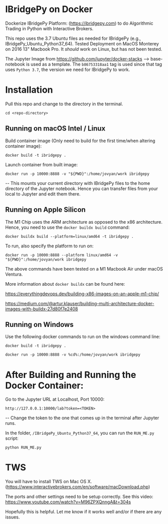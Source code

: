 # IBridgePy on Docker 

Dockerize IBridgePy Platform: (https://ibridgepy.com) to do Algorithmic Trading in Python with Interactive Brokers.

This repo uses the 3.7 Ubuntu files as needed for IBridgePy (e.g., IBridgePy_Ubuntu_Python37_64). Tested Deployment on MacOS Monterey on 2016 13" Macbook Pro. It *should* work on Linux, but has not been tested.

The Jupyter Image from https://github.com/jupyter/docker-stacks --> base-notebook is used as a template. The `b86753318aa1` tag is used since that tag uses `Python 3.7`, the version we need for IBridgePy to work.

# Installation

 Pull this repo and change to the directory in the terminal.
 
 ```cd <repo-directory>```

## Running on macOS Intel / Linux
 Build container image (Only need to build for the first time/when altering container image):
 
 ```docker build -t ibridgepy .```

 Launch container from built image:
 
 ```docker run -p 10000:8888 -v "${PWD}":/home/jovyan/work ibridgepy```
 
-- This mounts your current directory with IBridgePy files to the home directory of the Jupyter notebook. Hence you can transfer files from your local to Jupyter and edit them there.

## Running on Apple Silicon
The M1 Chip uses the ARM architecture as opposed to the x86 architecture. Hence, you need to use the `docker buildx build` command:

```
docker buildx build --platform=linux/amd64 -t ibridgepy .
```
To run, also specify the platform to run on:
```
docker run -p 10000:8888 --platform linux/amd64 -v "${PWD}":/home/jovyan/work ibridgepy
```

The above commands have been tested on a M1 Macbook Air under macOS Ventura.

More information about `docker buildx` can be found here:

https://everythingdevops.dev/building-x86-images-on-an-apple-m1-chip/

https://medium.com/@artur.klauser/building-multi-architecture-docker-images-with-buildx-27d80f7e2408

## Running on Windows
Use the following docker commands to run on the windows command line:

 ```docker build -t ibridgepy .```

```
docker run -p 10000:8888 -v %cd%:/home/jovyan/work ibridgepy
```

# After Building and Running the Docker Container:
Go to the Jupyter URL at Localhost, Port 10000:

```http://127.0.0.1:10000/lab?token=<TOKEN>```

-- Change the token to the one that comes up in the terminal after Jupyter runs.

In the folder, `/IBridgePy_Ubuntu_Python37_64`, you can run the `RUN_ME.py` script:

`python RUN_ME.py`


# TWS
You will have to install TWS on Mac OS X. (https://www.interactivebrokers.com/en/software/macDownload.php)

The ports and other settings need to be setup correctly. See this video: https://www.youtube.com/watch?v=M96ZPXQnngA&t=304s

Hopefully this is helpful. Let me know if it works well and/or if there are any issues.
